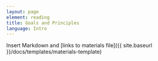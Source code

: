 ```yaml
---
layout: page
element: reading
title: Goals and Principles                
language: Intro
---
```


Insert Markdown and [links to materials file]({{ site.baseurl }}/docs/templates/materials-template)